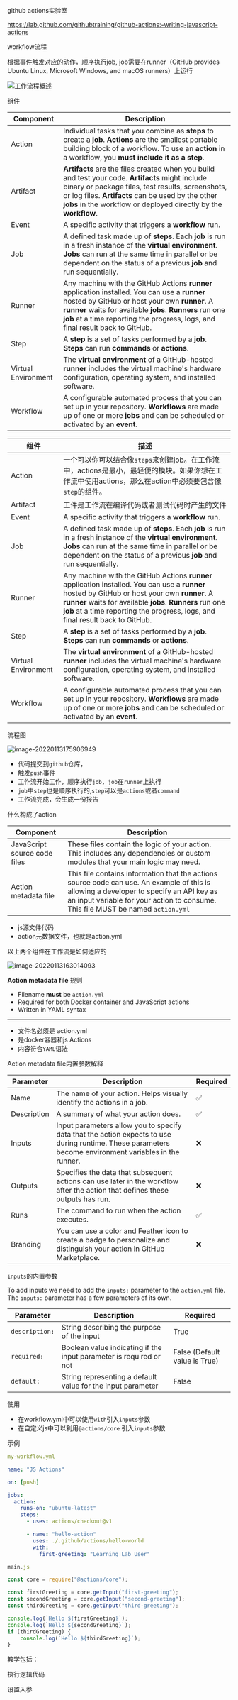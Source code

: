 

github actions实验室

https://lab.github.com/githubtraining/github-actions:-writing-javascript-actions





workflow流程

根据事件触发对应的动作，顺序执行job, job需要在runner（GitHub provides Ubuntu Linux, Microsoft Windows, and macOS runners）上运行

![工作流程概述](https://gitee.com/zxqzhuzhu/imgs/raw/master/picGo/overview-actions-simple.png)





组件

| Component           | Description                                                  |
| ------------------- | ------------------------------------------------------------ |
| Action              | Individual tasks that you combine as **steps** to create a **job**. **Actions** are the smallest portable building block of a workflow. To use an **action** in a workflow, you **must include it as a step**. |
| Artifact            | **Artifacts** are the files created when you build and test your code. **Artifacts** might include binary or package files, test results, screenshots, or log files. **Artifacts** can be used by the other **jobs** in the workflow or deployed directly by the **workflow**. |
| Event               | A specific activity that triggers a **workflow** run.        |
| Job                 | A defined task made up of **steps**. Each **job** is run in a fresh instance of the **virtual environment**. **Jobs** can run at the same time in parallel or be dependent on the status of a previous **job** and run sequentially. |
| Runner              | Any machine with the GitHub Actions **runner** application installed. You can use a **runner** hosted by GitHub or host your own **runner**. A **runner** waits for available **jobs**. **Runners** run one **job** at a time reporting the progress, logs, and final result back to GitHub. |
| Step                | A **step** is a set of tasks performed by a **job**. **Steps** can run **commands** or **actions**. |
| Virtual Environment | The **virtual environment** of a GitHub-hosted **runner** includes the virtual machine's hardware configuration, operating system, and installed software. |
| Workflow            | A configurable automated process that you can set up in your repository. **Workflows** are made up of one or more **jobs** and can be scheduled or activated by an **event**. |



| 组件                | 描述                                                         |
| ------------------- | ------------------------------------------------------------ |
| Action              | 一个可以你可以结合像`steps`来创建job。在工作流中，actions是最小，最轻便的模块。如果你想在工作流中使用actions，那么在action中必须要包含像`step`的组件。 |
| Artifact            | 工件是工作流在编译代码或者测试代码时产生的文件               |
| Event               | A specific activity that triggers a **workflow** run.        |
| Job                 | A defined task made up of **steps**. Each **job** is run in a fresh instance of the **virtual environment**. **Jobs** can run at the same time in parallel or be dependent on the status of a previous **job** and run sequentially. |
| Runner              | Any machine with the GitHub Actions **runner** application installed. You can use a **runner** hosted by GitHub or host your own **runner**. A **runner** waits for available **jobs**. **Runners** run one **job** at a time reporting the progress, logs, and final result back to GitHub. |
| Step                | A **step** is a set of tasks performed by a **job**. **Steps** can run **commands** or **actions**. |
| Virtual Environment | The **virtual environment** of a GitHub-hosted **runner** includes the virtual machine's hardware configuration, operating system, and installed software. |
| Workflow            | A configurable automated process that you can set up in your repository. **Workflows** are made up of one or more **jobs** and can be scheduled or activated by an **event**. |



流程图

![image-20220113175906949](https://gitee.com/zxqzhuzhu/imgs/raw/master/picGo/image-20220113175906949.png)

- 代码提交到`github`仓库，
- 触发`push`事件
- 工作流开始工作，顺序执行`job`，`job`在`runner`上执行
- `job`中`step`也是顺序执行的,`step`可以是`actions`或者`command`
- 工作流完成，会生成一份报告



什么构成了action

| Component                    | Description                                                  |
| ---------------------------- | ------------------------------------------------------------ |
| JavaScript source code files | These files contain the logic of your action. This includes any dependencies or custom modules that your main logic may need. |
| Action metadata file         | This file contains information that the actions source code can use. An example of this is allowing a developer to specify an API key as an input variable for your action to consume. This file MUST be named `action.yml` |

- js源文件代码
- action元数据文件，也就是action.yml



以上两个组件在工作流是如何适应的

![image-20220113163014093](https://gitee.com/zxqzhuzhu/imgs/raw/master/picGo/image-20220113163014093.png)

**Action metadata file** 规则

- Filename **must** be `action.yml`
- Required for both Docker container and JavaScript actions
- Written in YAML syntax

------



- 文件名必须是 action.yml
- 是docker容器和js Actions
- 内容符合`YAML`语法



Action metadata file内置参数解释

| Parameter   | Description                                                  | Required |
| ----------- | ------------------------------------------------------------ | -------- |
| Name        | The name of your action. Helps visually identify the actions in a job. | ✅        |
| Description | A summary of what your action does.                          | ✅        |
| Inputs      | Input parameters allow you to specify data that the action expects to use during runtime. These parameters become environment variables in the runner. | ❌        |
| Outputs     | Specifies the data that subsequent actions can use later in the workflow after the action that defines these outputs has run. | ❌        |
| Runs        | The command to run when the action executes.                 | ✅        |
| Branding    | You can use a color and Feather icon to create a badge to personalize and distinguish your action in GitHub Marketplace. | ❌        |

`inputs`的内置参数

To add inputs we need to add the `inputs:` parameter to the `action.yml` file. The `inputs:` parameter has a few parameters of its own.

| Parameter      | Description                                                  | Required                      |
| -------------- | ------------------------------------------------------------ | ----------------------------- |
| `description:` | String describing the purpose of the input                   | True                          |
| `required:`    | Boolean value indicating if the input parameter is required or not | False (Default value is True) |
| `default:`     | String representing a default value for the input parameter  | False                         |



使用

- 在workflow.yml中可以使用`with`引入`inputs`参数
- 在自定义js中可以利用`@actions/core` 引入`inputs`参数

示例

```yml
my-workflow.yml

name: "JS Actions"

on: [push]

jobs:
  action:
    runs-on: "ubuntu-latest"
    steps:
      - uses: actions/checkout@v1

      - name: "hello-action"
        uses: ./.github/actions/hello-world
        with:
          first-greeting: "Learning Lab User"
```

```js
main.js

const core = require("@actions/core");

const firstGreeting = core.getInput("first-greeting");
const secondGreeting = core.getInput("second-greeting");
const thirdGreeting = core.getInput("third-greeting");

console.log(`Hello ${firstGreeting}`);
console.log(`Hello ${secondGreeting}`);
if (thirdGreeting) {
    console.log(`Hello ${thirdGreeting}`);
}
```



教学包括：

执行逻辑代码

设置入参